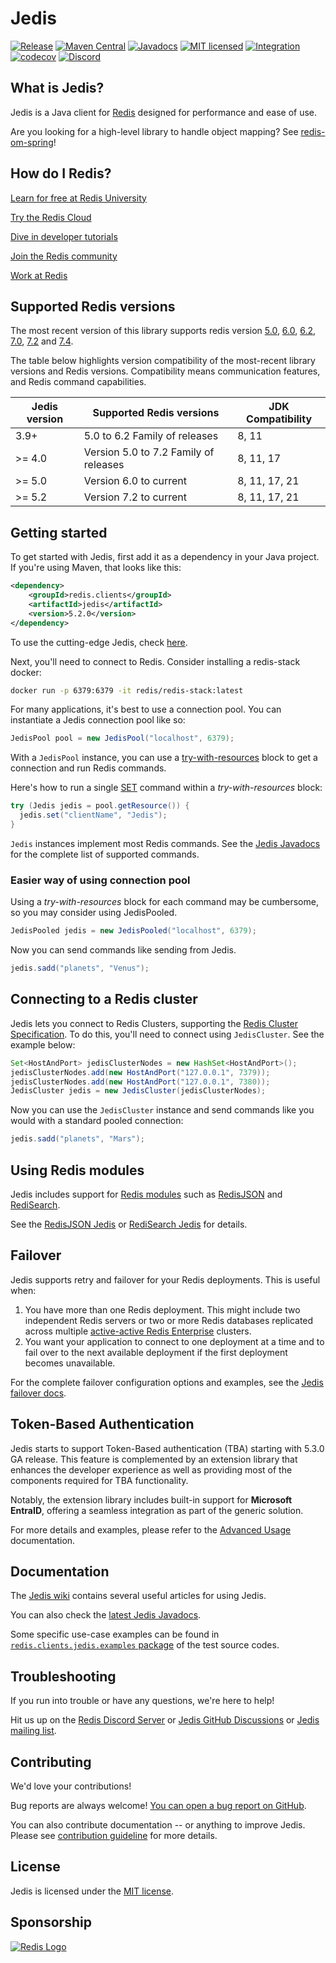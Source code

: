 # Jedis

[![Release](https://img.shields.io/github/release/redis/jedis.svg?sort=semver)](https://github.com/redis/jedis/releases/latest)
[![Maven Central](https://img.shields.io/maven-central/v/redis.clients/jedis.svg)](https://search.maven.org/artifact/redis.clients/jedis)
[![Javadocs](https://www.javadoc.io/badge/redis.clients/jedis.svg)](https://www.javadoc.io/doc/redis.clients/jedis)
[![MIT licensed](https://img.shields.io/badge/license-MIT-blue.svg)](./LICENSE.txt)
[![Integration](https://github.com/redis/jedis/actions/workflows/integration.yml/badge.svg?branch=master)](https://github.com/redis/jedis/actions/workflows/integration.yml)
[![codecov](https://codecov.io/gh/redis/jedis/branch/master/graph/badge.svg?token=pAstxAAjYo)](https://codecov.io/gh/redis/jedis)
[![Discord](https://img.shields.io/discord/697882427875393627?style=flat-square)](https://discord.gg/redis)

## What is Jedis?

Jedis is a Java client for [Redis](https://github.com/redis/redis "Redis") designed for performance and ease of use.

Are you looking for a high-level library to handle object mapping? See [redis-om-spring](https://github.com/redis/redis-om-spring)!

## How do I Redis?

[Learn for free at Redis University](https://university.redis.io/academy/)

[Try the Redis Cloud](https://redis.io/try-free/)

[Dive in developer tutorials](https://redis.io/learn/)

[Join the Redis community](https://redis.io/community/)

[Work at Redis](https://redis.io/careers/jobs/)

## Supported Redis versions

The most recent version of this library supports redis version 
[5.0](https://github.com/redis/redis/blob/5.0/00-RELEASENOTES), 
[6.0](https://github.com/redis/redis/blob/6.0/00-RELEASENOTES), 
[6.2](https://github.com/redis/redis/blob/6.2/00-RELEASENOTES), 
[7.0](https://github.com/redis/redis/blob/7.0/00-RELEASENOTES), 
[7.2](https://github.com/redis/redis/blob/7.2/00-RELEASENOTES) and 
[7.4](https://github.com/redis/redis/blob/7.4/00-RELEASENOTES).

The table below highlights version compatibility of the most-recent library versions and Redis versions. Compatibility means communication features, and Redis command capabilities.


| Jedis version | Supported Redis versions              | JDK Compatibility |
|---------------|---------------------------------------|-------------------|
| 3.9+          | 5.0 to 6.2 Family of releases         | 8, 11             |
| >= 4.0        | Version 5.0 to 7.2 Family of releases | 8, 11, 17         |
| >= 5.0        | Version 6.0 to current                | 8, 11, 17, 21     |
| >= 5.2        | Version 7.2 to current                | 8, 11, 17, 21     |

## Getting started

To get started with Jedis, first add it as a dependency in your Java project. If you're using Maven, that looks like this:

```xml
<dependency>
    <groupId>redis.clients</groupId>
    <artifactId>jedis</artifactId>
    <version>5.2.0</version>
</dependency>
```

To use the cutting-edge Jedis, check [here](/docs/jedis-maven.md).

Next, you'll need to connect to Redis. Consider installing a redis-stack docker:

```bash
docker run -p 6379:6379 -it redis/redis-stack:latest
```

For many applications, it's best to use a connection pool. You can instantiate a Jedis connection pool like so:

```java
JedisPool pool = new JedisPool("localhost", 6379);
```

With a `JedisPool` instance, you can use a
[try-with-resources](https://docs.oracle.com/javase/tutorial/essential/exceptions/tryResourceClose.html)
block to get a connection and run Redis commands.

Here's how to run a single [SET](https://redis.io/commands/set) command within a *try-with-resources* block:

```java
try (Jedis jedis = pool.getResource()) {
  jedis.set("clientName", "Jedis");
}
```

`Jedis` instances implement most Redis commands. See the
[Jedis Javadocs](https://www.javadoc.io/doc/redis.clients/jedis/latest/redis/clients/jedis/Jedis.html)
for the complete list of supported commands.

### Easier way of using connection pool

Using a *try-with-resources* block for each command may be cumbersome, so you may consider using JedisPooled.

```java
JedisPooled jedis = new JedisPooled("localhost", 6379);
```

Now you can send commands like sending from Jedis.

```java
jedis.sadd("planets", "Venus");
```

## Connecting to a Redis cluster

Jedis lets you connect to Redis Clusters, supporting the [Redis Cluster Specification](https://redis.io/topics/cluster-spec).
To do this, you'll need to connect using `JedisCluster`. See the example below:

```java
Set<HostAndPort> jedisClusterNodes = new HashSet<HostAndPort>();
jedisClusterNodes.add(new HostAndPort("127.0.0.1", 7379));
jedisClusterNodes.add(new HostAndPort("127.0.0.1", 7380));
JedisCluster jedis = new JedisCluster(jedisClusterNodes);
```

Now you can use the `JedisCluster` instance and send commands like you would with a standard pooled connection:

```java
jedis.sadd("planets", "Mars");
```

## Using Redis modules

Jedis includes support for [Redis modules](https://redis.io/docs/modules/) such as
[RedisJSON](https://redis.io/json/) and [RediSearch](https://redis.io/search/).

See the [RedisJSON Jedis](docs/redisjson.md) or [RediSearch Jedis](docs/redisearch.md) for details.

## Failover

Jedis supports retry and failover for your Redis deployments. This is useful when:

1. You have more than one Redis deployment. This might include two independent Redis servers or two or more Redis databases replicated across multiple [active-active Redis Enterprise](https://redis.io/docs/latest/operate/rs/databases/active-active/) clusters.
2. You want your application to connect to one deployment at a time and to fail over to the next available deployment if the first deployment becomes unavailable.

For the complete failover configuration options and examples, see the [Jedis failover docs](docs/failover.md).

## Token-Based Authentication

Jedis starts to support Token-Based authentication (TBA) starting with 5.3.0 GA release. This feature is complemented by an extension library that enhances the developer experience as well as providing most of the components required for TBA functionality.

Notably, the extension library includes built-in support for **Microsoft EntraID**, offering a seamless integration as part of the generic solution.

For more details and examples, please refer to the [Advanced Usage](docs/advanced-usage.md) documentation.

## Documentation

The [Jedis wiki](http://github.com/redis/jedis/wiki) contains several useful articles for using Jedis.

You can also check the [latest Jedis Javadocs](https://www.javadoc.io/doc/redis.clients/jedis/latest/index.html).

Some specific use-case examples can be found in [`redis.clients.jedis.examples`
package](src/test/java/redis/clients/jedis/examples/) of the test source codes.

## Troubleshooting

If you run into trouble or have any questions, we're here to help!

Hit us up on the [Redis Discord Server](http://discord.gg/redis) or 
[Jedis GitHub Discussions](https://github.com/redis/jedis/discussions) or 
[Jedis mailing list](http://groups.google.com/group/jedis_redis).

## Contributing

We'd love your contributions!

Bug reports are always welcome! [You can open a bug report on GitHub](https://github.com/redis/jedis/issues/new).

You can also contribute documentation -- or anything to improve Jedis. Please see
[contribution guideline](https://github.com/redis/jedis/blob/master/.github/CONTRIBUTING.md) for more details.

## License

Jedis is licensed under the [MIT license](https://github.com/redis/jedis/blob/master/LICENSE).

## Sponsorship

[![Redis Logo](redis-logo-full-color-rgb.png)](https://redis.io/)
